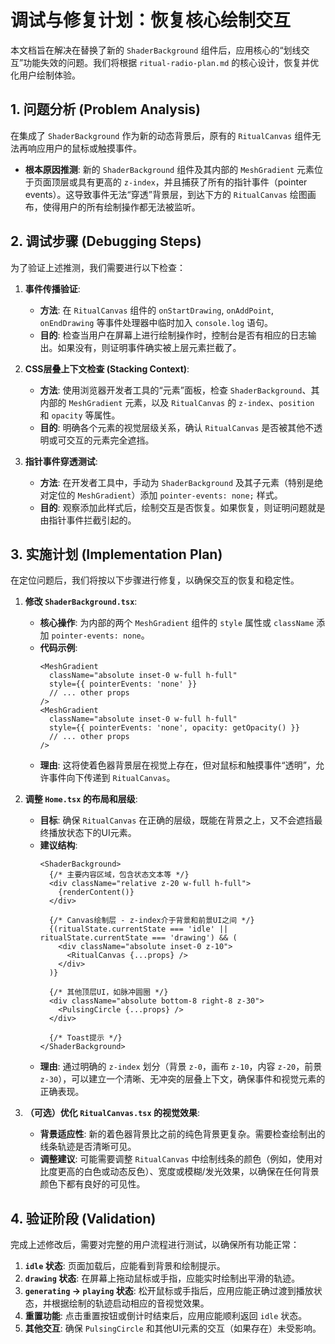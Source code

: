 # 调试与修复计划：恢复核心绘制交互

本文档旨在解决在替换了新的 `ShaderBackground` 组件后，应用核心的“划线交互”功能失效的问题。我们将根据 `ritual-radio-plan.md` 的核心设计，恢复并优化用户绘制体验。

## 1. 问题分析 (Problem Analysis)

在集成了 `ShaderBackground` 作为新的动态背景后，原有的 `RitualCanvas` 组件无法再响应用户的鼠标或触摸事件。

- **根本原因推测**: 新的 `ShaderBackground` 组件及其内部的 `MeshGradient` 元素位于页面顶层或具有更高的 `z-index`，并且捕获了所有的指针事件（pointer events）。这导致事件无法“穿透”背景层，到达下方的 `RitualCanvas` 绘图画布，使得用户的所有绘制操作都无法被监听。

## 2. 调试步骤 (Debugging Steps)

为了验证上述推测，我们需要进行以下检查：

1.  **事件传播验证**:
    -   **方法**: 在 `RitualCanvas` 组件的 `onStartDrawing`, `onAddPoint`, `onEndDrawing` 等事件处理器中临时加入 `console.log` 语句。
    -   **目的**: 检查当用户在屏幕上进行绘制操作时，控制台是否有相应的日志输出。如果没有，则证明事件确实被上层元素拦截了。

2.  **CSS层叠上下文检查 (Stacking Context)**:
    -   **方法**: 使用浏览器开发者工具的“元素”面板，检查 `ShaderBackground`、其内部的 `MeshGradient` 元素，以及 `RitualCanvas` 的 `z-index`、`position` 和 `opacity` 等属性。
    -   **目的**: 明确各个元素的视觉层级关系，确认 `RitualCanvas` 是否被其他不透明或可交互的元素完全遮挡。

3.  **指针事件穿透测试**:
    -   **方法**: 在开发者工具中，手动为 `ShaderBackground` 及其子元素（特别是绝对定位的 `MeshGradient`）添加 `pointer-events: none;` 样式。
    -   **目的**: 观察添加此样式后，绘制交互是否恢复。如果恢复，则证明问题就是由指针事件拦截引起的。

## 3. 实施计划 (Implementation Plan)

在定位问题后，我们将按以下步骤进行修复，以确保交互的恢复和稳定性。

1.  **修改 `ShaderBackground.tsx`**:
    -   **核心操作**: 为内部的两个 `MeshGradient` 组件的 `style` 属性或 `className` 添加 `pointer-events: none`。
    -   **代码示例**:
        ```tsx
        <MeshGradient
          className="absolute inset-0 w-full h-full"
          style={{ pointerEvents: 'none' }}
          // ... other props
        />
        <MeshGradient
          className="absolute inset-0 w-full h-full"
          style={{ pointerEvents: 'none', opacity: getOpacity() }}
          // ... other props
        />
        ```
    -   **理由**: 这将使着色器背景层在视觉上存在，但对鼠标和触摸事件“透明”，允许事件向下传递到 `RitualCanvas`。

2.  **调整 `Home.tsx` 的布局和层级**:
    -   **目标**: 确保 `RitualCanvas` 在正确的层级，既能在背景之上，又不会遮挡最终播放状态下的UI元素。
    -   **建议结构**:
        ```tsx
        <ShaderBackground>
          {/* 主要内容区域，包含状态文本等 */}
          <div className="relative z-20 w-full h-full">
            {renderContent()}
          </div>

          {/* Canvas绘制层 - z-index介于背景和前景UI之间 */}
          {(ritualState.currentState === 'idle' || ritualState.currentState === 'drawing') && (
            <div className="absolute inset-0 z-10">
              <RitualCanvas {...props} />
            </div>
          )}
          
          {/* 其他顶层UI，如脉冲圆圈 */}
          <div className="absolute bottom-8 right-8 z-30">
            <PulsingCircle {...props} />
          </div>

          {/* Toast提示 */}
        </ShaderBackground>
        ```
    -   **理由**: 通过明确的 `z-index` 划分（背景 `z-0`，画布 `z-10`，内容 `z-20`，前景 `z-30`），可以建立一个清晰、无冲突的层叠上下文，确保事件和视觉元素的正确表现。

3.  **（可选）优化 `RitualCanvas.tsx` 的视觉效果**:
    -   **背景适应性**: 新的着色器背景比之前的纯色背景更复杂。需要检查绘制出的线条轨迹是否清晰可见。
    -   **调整建议**: 可能需要调整 `RitualCanvas` 中绘制线条的颜色（例如，使用对比度更高的白色或动态反色）、宽度或模糊/发光效果，以确保在任何背景颜色下都有良好的可见性。

## 4. 验证阶段 (Validation)

完成上述修改后，需要对完整的用户流程进行测试，以确保所有功能正常：

1.  **`idle` 状态**: 页面加载后，应能看到背景和绘制提示。
2.  **`drawing` 状态**: 在屏幕上拖动鼠标或手指，应能实时绘制出平滑的轨迹。
3.  **`generating` -> `playing` 状态**: 松开鼠标或手指后，应用应能正确过渡到播放状态，并根据绘制的轨迹启动相应的音视觉效果。
4.  **重置功能**: 点击重置按钮或倒计时结束后，应用应能顺利返回 `idle` 状态。
5.  **其他交互**: 确保 `PulsingCircle` 和其他UI元素的交互（如果存在）未受影响。